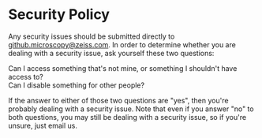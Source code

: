 # Security Policy

Any security issues should be submitted directly to github.microscopy@zeiss.com. In order to determine whether you are dealing with a security issue, ask yourself these two questions:

Can I access something that's not mine, or something I shouldn't have access to?  
Can I disable something for other people?  

If the answer to either of those two questions are "yes", then you're probably dealing with a security issue. Note that even if you answer "no" to both questions, you may still be dealing with a security issue, so if you're unsure, just email us.
